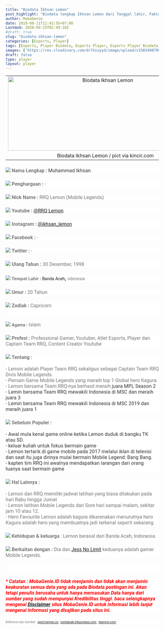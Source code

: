 ```yaml
---
title: "Biodata Ikhsan Lemon"
post_highlight: "Biodata lengkap Ikhsan Lemon dari Tanggal lahir, Fakta Unik etc.."
author: MobaGenie
date: 2019-08-11T11:43:55+07:00
Lastmod: 2020-09-25T02:49:10Z
#draft: true
slug: "biodata-ikhsan-lemon"
categories: [Esports, Player] 
tags: [Esports, Player Biodata, Esports Player, Esports Player Biodata, Youtuber, Youtube Gaming, Ikhsan Lemon, esports team, Team RRQ, esports player, esports MOBA, Mobile Legends Player]
images: ['https://res.cloudinary.com/drlhixyyd/image/upload/v1565498799/img/mobagenie/ikhsan-leom-1300x500.jpg']
draft: false
type: player
layout: player
---
```


<table align="center" cellpadding="0" cellspacing="0" class="tr-caption-container" style="margin-left: auto; margin-right: auto; text-align: center;"><tbody>
<tr><td style="text-align: center;"><a href="https://res.cloudinary.com/drlhixyyd/image/upload/v1565498799/img/mobagenie/ikhsan-leom-1300x500.jpg?utm_source=www.mobagenie.id&amp;utm_medium=referral&amp;utm_campaign=article-post" imageanchor="1" style="margin-left: auto; margin-right: auto;"><img alt="Biodata Ikhsan Lemon" border="0" data-original-height="308" data-original-width="800" height="244" src="https://res.cloudinary.com/drlhixyyd/image/upload/v1565498799/img/mobagenie/ikhsan-leom-1300x500.jpg" title="Biodata Ikhsan Lemon" width="640" /></a></td></tr>
<tr><td class="tr-caption" style="text-align: center;">Biodata Ikhsan Lemon / pict via kincir.com</td></tr>
</tbody></table>
<div class="separator" style="clear: both;">
</div>

<div style="background-color: white; border: 0px; color: #777777; font-family: roboto, arial, sans-serif; font-size: 16px; font-stretch: inherit; line-height: inherit; margin-bottom: 1.5em; margin-top: 1.5em; padding: 0px; vertical-align: baseline;">
<img src="https://img.icons8.com/color/30/000000/employee-card.png" />&nbsp;<b>Nama Lengkap :</b>&nbsp;<span style="color: #333333; font-family: &quot;roboto&quot; , , &quot;helvetica&quot; , &quot;arial&quot;; letter-spacing: 0.16px;">Muhammad Ikhsan</span></div>
<div style="background-color: white; border: 0px; color: #777777; font-family: roboto, arial, sans-serif; font-size: 16px; font-stretch: inherit; line-height: inherit; margin-bottom: 1.5em; margin-top: 1.5em; padding: 0px; vertical-align: baseline;">
<img src="https://img.icons8.com/officel/30/000000/medal.png" />&nbsp;<b>Penghargaan :</b>&nbsp;-</div>
<div style="background-color: white; border: 0px; color: #777777; font-family: roboto, arial, sans-serif; font-size: 16px; font-stretch: inherit; line-height: inherit; margin-bottom: 1.5em; margin-top: 1.5em; padding: 0px; vertical-align: baseline;">
<img src="https://img.icons8.com/officel/30/000000/employee-card.png" />&nbsp;<b>Nick Name :</b>&nbsp;RRQ Lemon (Mobile Legends)</div>
<div style="background-color: white; border: 0px; color: #777777; font-family: roboto, arial, sans-serif; font-size: 16px; font-stretch: inherit; line-height: inherit; margin-bottom: 1.5em; margin-top: 1.5em; padding: 0px; vertical-align: baseline;">
<img src="https://img.icons8.com/color/30/000000/youtube-squared.png" style="border: 0px; font: inherit; height: auto; margin: 0px; max-width: 100%; padding: 0px; vertical-align: baseline;" />&nbsp;<b>Youtube :&nbsp;</b><a href="https://www.youtube.com/channel/UCuVxJ829ysWH2OhZJiWdnbg?utm_source=www.mobagenie.id&amp;utm_medium=referral&amp;utm_campaign=article-post" target="_blank">@RRQ Lemon</a></div>
<div style="background-color: white; border: 0px; color: #777777; font-family: roboto, arial, sans-serif; font-size: 16px; font-stretch: inherit; line-height: inherit; margin-bottom: 1.5em; margin-top: 1.5em; padding: 0px; vertical-align: baseline;">
<img src="https://img.icons8.com/color/30/000000/instagram.png" style="border: 0px; font: inherit; height: auto; margin: 0px; max-width: 100%; padding: 0px; vertical-align: baseline;" />&nbsp;<b>Instagram :</b>&nbsp;<a href="https://www.instagram.com/ikhsan_lemon?utm_source=www.mobagenie.id&amp;utm_medium=referral&amp;utm_campaign=article-post" target="_blank">@ikhsan_lemon</a></div>
<div style="background-color: white; border: 0px; color: #777777; font-family: roboto, arial, sans-serif; font-size: 16px; font-stretch: inherit; line-height: inherit; margin-bottom: 1.5em; margin-top: 1.5em; padding: 0px; vertical-align: baseline;">
<img src="https://img.icons8.com/color/30/000000/facebook-circled.png" style="border: 0px; font: inherit; height: auto; margin: 0px; max-width: 100%; padding: 0px; vertical-align: baseline;" />&nbsp;<b>Facebook :</b> -</div>
<div style="background-color: white; border: 0px; color: #777777; font-family: roboto, arial, sans-serif; font-size: 16px; font-stretch: inherit; line-height: inherit; margin-bottom: 1.5em; margin-top: 1.5em; padding: 0px; vertical-align: baseline;">
<img src="https://img.icons8.com/color/30/000000/twitter.png" style="border: 0px; font: inherit; height: auto; margin: 0px; max-width: 100%; padding: 0px; vertical-align: baseline;" />&nbsp;<b>Twitter :&nbsp;</b>-</div>
<div style="background-color: white; border: 0px; color: #777777; font-family: roboto, arial, sans-serif; font-size: 16px; font-stretch: inherit; line-height: inherit; margin: 1.5em 0px; padding: 0px; vertical-align: baseline;">
<img src="https://img.icons8.com/officel/30/000000/birthday.png" style="border: 0px; font: inherit; height: auto; margin: 0px; max-width: 100%; padding: 0px; vertical-align: baseline;" />&nbsp;<span style="border: 0px; font-family: inherit; font-size: inherit; font-stretch: inherit; font-style: inherit; font-variant: inherit; font-weight: 700; line-height: inherit; margin: 0px; padding: 0px; vertical-align: baseline;">Ulang Tahun :</span>&nbsp;30 Desember, 1998</div>
<div style="background-color: white; border: 0px; font-stretch: inherit; line-height: inherit; margin: 1.5em 0px; padding: 0px; vertical-align: baseline;">
<span style="color: #777777; font-family: inherit;"><span style="border-color: initial; border-image: initial; border-style: initial; font-stretch: inherit; font-style: inherit; font-variant: inherit; font-weight: inherit; height: auto; line-height: inherit;"><img src="https://img.icons8.com/officel/30/000000/place-marker.png" style="border: 0px; font: inherit; height: auto; margin: 0px; max-width: 100%; padding: 0px; vertical-align: baseline;" /></span></span><span style="color: #777777; font-family: roboto, arial, sans-serif;">&nbsp;</span><span style="border: 0px; color: #777777; font-family: inherit; font-size: inherit; font-stretch: inherit; font-style: inherit; font-variant: inherit; font-weight: 700; line-height: inherit; margin: 0px; padding: 0px; vertical-align: baseline;">Tempat Lahir :</span><span style="color: #777777; font-family: roboto, arial, sans-serif;">&nbsp;</span><span style="font-family: roboto, arial, sans-serif;">Banda Aceh<span style="color: #0b5600; font-size: 20px;">,&nbsp;</span></span><span style="color: #777777; font-family: roboto, arial, sans-serif;">ndonesia</span></div>
<div style="background-color: white; border: 0px; color: #777777; font-family: roboto, arial, sans-serif; font-size: 16px; font-stretch: inherit; line-height: inherit; margin: 1.5em 0px; padding: 0px; vertical-align: baseline;">
<img src="https://img.icons8.com/officel/30/000000/age.png" style="border: 0px; font: inherit; height: auto; margin: 0px; max-width: 100%; padding: 0px; vertical-align: baseline;" />&nbsp;<span style="border: 0px; font-family: inherit; font-size: inherit; font-stretch: inherit; font-style: inherit; font-variant: inherit; font-weight: 700; line-height: inherit; margin: 0px; padding: 0px; vertical-align: baseline;">Umur :</span>&nbsp;20 Tahun</div>
<div style="background-color: white; border: 0px; color: #777777; font-family: roboto, arial, sans-serif; font-size: 16px; font-stretch: inherit; line-height: inherit; margin: 1.5em 0px; padding: 0px; vertical-align: baseline;">
<img src="https://img.icons8.com/officel/30/000000/crystal-ball.png" style="border: 0px; font: inherit; height: auto; margin: 0px; max-width: 100%; padding: 0px; vertical-align: baseline;" />&nbsp;<span style="border: 0px; font-family: inherit; font-size: inherit; font-stretch: inherit; font-style: inherit; font-variant: inherit; font-weight: 700; line-height: inherit; margin: 0px; padding: 0px; vertical-align: baseline;">Zodiak :</span>&nbsp;Capricorn<br />
<br /></div>
<img src="https://img.icons8.com/color/30/000000/ramadan.png" /><span style="background-color: white; color: #777777; font-family: roboto, arial, sans-serif; font-size: 16px;">&nbsp;</span><span style="background-color: white; border: 0px; color: #777777; font-family: roboto, arial, sans-serif; font-size: inherit; font-stretch: inherit; font-style: inherit; font-variant: inherit; font-weight: 700; line-height: inherit; margin: 0px; padding: 0px; vertical-align: baseline;">Agama :</span><span style="background-color: white; color: #777777; font-family: roboto, arial, sans-serif; font-size: 16px;">&nbsp;Islam</span><br />
<div style="background-color: white; border: 0px; color: #777777; font-family: roboto, arial, sans-serif; font-size: 16px; font-stretch: inherit; line-height: inherit; margin: 1.5em 0px; padding: 0px; vertical-align: baseline;">
<img src="https://img.icons8.com/officel/30/000000/engineer.png" style="border: 0px; font: inherit; height: auto; margin: 0px; max-width: 100%; padding: 0px; vertical-align: baseline;" />&nbsp;<span style="border: 0px; font-family: inherit; font-size: inherit; font-stretch: inherit; font-style: inherit; font-variant: inherit; font-weight: 700; line-height: inherit; margin: 0px; padding: 0px; vertical-align: baseline;">Profesi :</span>&nbsp;Professional Gamer, Youtuber, Atlet Esports, Player dan Captain Team RRQ, Content Creator Youtube</div>
<div style="background-color: white; border: 0px; color: #777777; font-family: roboto, arial, sans-serif; font-size: 16px; font-stretch: inherit; line-height: inherit; margin: 1.5em 0px; padding: 0px; vertical-align: baseline;">
<img src="https://img.icons8.com/flat_round/30/000000/info.png" style="border: 0px; font: inherit; height: auto; margin: 0px; max-width: 100%; padding: 0px; vertical-align: baseline;" /><span style="border: 0px; font-family: inherit; font-size: inherit; font-stretch: inherit; font-style: inherit; font-variant: inherit; font-weight: 700; line-height: inherit; margin: 0px; padding: 0px; vertical-align: baseline;">&nbsp;Tentang :</span><br />
<br />
- Lemon adalah Player Team RRQ sekaligus sebagai Captain Team RRQ Divis Mobile Legends.<br />
- Pemain Game Mobile Legends yang meraih top 1 Global hero Kagura. <br />
- Lemon bersama Team RRQ-nya berhasil meraih&nbsp;<span style="color: #333333; font-family: &quot;roboto&quot; , , &quot;helvetica&quot; , &quot;arial&quot;; letter-spacing: 0.16px;">juara MPL Season 2</span><br />
<span style="color: #333333; font-family: &quot;roboto&quot; , , &quot;helvetica&quot; , &quot;arial&quot;; letter-spacing: 0.16px;">- Lemin bersama Team RRQ&nbsp;</span><span style="color: #333333; font-family: &quot;roboto&quot; , , &quot;helvetica&quot; , &quot;arial&quot;; letter-spacing: 0.16px;">mewakili Indonesia di MSC dan meraih juara 3</span><br />
<span style="color: #333333; font-family: &quot;roboto&quot; , , &quot;helvetica&quot; , &quot;arial&quot;; letter-spacing: 0.16px;">- Lemin bersama Team RRQ&nbsp;</span><span style="color: #333333; font-family: &quot;roboto&quot; , , &quot;helvetica&quot; , &quot;arial&quot;; letter-spacing: 0.16px;">mewakili Indonesia di MSC 2019 dan meraih juara 1</span></div>
<div style="background-color: white; border: 0px; color: #777777; font-family: roboto, arial, sans-serif; font-size: 16px; font-stretch: inherit; line-height: inherit; margin: 1.5em 0px; padding: 0px; vertical-align: baseline;">
<img src="https://img.icons8.com/officel/30/000000/popular-topic.png" style="border: 0px; font: inherit; height: auto; margin: 0px; max-width: 100%; padding: 0px; vertical-align: baseline;" />&nbsp;<span style="border: 0px; font-family: inherit; font-size: inherit; font-stretch: inherit; font-style: inherit; font-variant: inherit; font-weight: 700; line-height: inherit; margin: 0px; padding: 0px; vertical-align: baseline;">Sebelum Populer :</span><br />
<span style="color: #333333; font-family: &quot;roboto&quot; , , &quot;helvetica&quot; , &quot;arial&quot;; letter-spacing: 0.16px;"><br /></span>
<span style="color: #333333; font-family: &quot;roboto&quot; , , &quot;helvetica&quot; , &quot;arial&quot;; letter-spacing: 0.16px;">- Awal mula kenal game online ketika Lemon duduk di bangku TK atau SD.&nbsp;</span><br />
<span style="color: #333333; font-family: &quot;roboto&quot; , , &quot;helvetica&quot; , &quot;arial&quot;; letter-spacing: 0.16px;">- keluar kuliah untuk fokus bermain game</span><br />
<span style="color: #333333; font-family: &quot;roboto&quot; , , &quot;helvetica&quot; , &quot;arial&quot;; letter-spacing: 0.16px;">-&nbsp;</span><span style="color: #333333; font-family: &quot;roboto&quot; , , &quot;helvetica&quot; , &quot;arial&quot;; letter-spacing: 0.16px;">Lemon tertarik di game mobile pada 2017 melalui iklan di televisi dan saat itu juga dirinya mulai bermain Mobile Legend: Bang Bang.</span><span style="color: #333333; font-family: &quot;roboto&quot; , , &quot;helvetica&quot; , &quot;arial&quot;; letter-spacing: 0.16px;">&nbsp;</span><br />
<span style="color: #333333; font-family: &quot;roboto&quot; , , &quot;helvetica&quot; , &quot;arial&quot;; letter-spacing: 0.16px;">-&nbsp;</span><span style="color: #333333; font-family: &quot;roboto&quot; , , &quot;helvetica&quot; , &quot;arial&quot;; letter-spacing: 0.16px;">kapten tim RRQ ini awalnya mendapatkan larangan dari orang tuanya saat bermain game</span></div>
<div style="background-color: white; border: 0px; color: #777777; font-family: roboto, arial, sans-serif; font-size: 16px; font-stretch: inherit; line-height: inherit; margin: 1.5em 0px; padding: 0px; vertical-align: baseline;">
<img src="https://img.icons8.com/cute-clipart/30/000000/connection-status-off.png" style="border: 0px; font: inherit; height: auto; margin: 0px; max-width: 100%; padding: 0px; vertical-align: baseline;" />&nbsp;<span style="border: 0px; font-family: inherit; font-size: inherit; font-stretch: inherit; font-style: inherit; font-variant: inherit; font-weight: 700; line-height: inherit; margin: 0px; padding: 0px; vertical-align: baseline;">Hal Lainnya :</span><br />
<br />
-&nbsp;Lemon dan RRQ memiliki jadwal latihan yang biasa dilakukan pada hari Rabu hingga Jumat<br />
- Lemon latihan Mobile Legends dari Sore hari sampai malam, sekitar jam 10 atau 12.<br />
- Hero Favourite Lemon adalah kagura dikarenakan menurutnya hero Kagura adalah hero yang membuatnya jadi terkenal seperti sekarang.</div>
<div style="background-color: white; border: 0px; color: #777777; font-family: roboto, arial, sans-serif; font-size: 16px; font-stretch: inherit; line-height: inherit; margin: 1.5em 0px; padding: 0px; vertical-align: baseline;">
<img src="https://img.icons8.com/officel/30/000000/family.png" style="border: 0px; font: inherit; height: auto; margin: 0px; max-width: 100%; padding: 0px; vertical-align: baseline;" />&nbsp;<span style="border: 0px; font-family: inherit; font-size: inherit; font-stretch: inherit; font-style: inherit; font-variant: inherit; font-weight: 700; line-height: inherit; margin: 0px; padding: 0px; vertical-align: baseline;">Kehidupan &amp; keluarga&nbsp;</span>: Lemon berasal dari Banda Aceh, Indonesia.&nbsp;</div>
<div style="background-color: white; border: 0px; color: #777777; font-family: roboto, arial, sans-serif; font-size: 16px; font-stretch: inherit; line-height: inherit; margin: 1.5em 0px; padding: 0px; vertical-align: baseline;">
<img src="https://img.icons8.com/officel/30/000000/related-companies.png" style="border: 0px; font: inherit; height: auto; margin: 0px; max-width: 100%; padding: 0px; vertical-align: baseline;" />&nbsp;<span style="border: 0px; font-family: inherit; font-size: inherit; font-stretch: inherit; font-style: inherit; font-variant: inherit; font-weight: 700; line-height: inherit; margin: 0px; padding: 0px; vertical-align: baseline;">Berkaitan dengan :</span>&nbsp;Dia dan <a href="/biodata-jess-no-limit/" target="_blank">Jess No Limit</a> keduanya adalah gamer Mobile Legends.</div>
<div style="background-color: white; border: 0px; font-family: roboto, arial, sans-serif; font-size: 16px; font-stretch: inherit; line-height: inherit; margin: 1.5em 0px; padding: 0px; vertical-align: baseline;">
<span style="color: red;"><b><i><br /></i></b></span></div>
<div style="background-color: white; border: 0px; font-family: roboto, arial, sans-serif; font-size: 16px; font-stretch: inherit; line-height: inherit; margin: 1.5em 0px; padding: 0px; vertical-align: baseline;">
<span style="color: red;"><b><i>* Catatan :</i></b>&nbsp;<i><b>MobaGenie.ID tidak menjamin dan tidak akan menjamin keakuratan semua data yang ada pada Biodata postingan ini. Akan tetapi penulis berusaha untuk hanya memasukan Data hanya dari sumber yang sudah mempunyai Kredibilitas tinggi. baca selengkapnya mengenai&nbsp;<a href="https://www.mobagenie.id/disclaimer" target="_blank">Disclaimer</a>&nbsp;situs MobaGenie.ID untuk informasi lebih lanjut mengenai informasi yang disajikan pada situs ini.</b></i></span></div>
<div style="background-color: white; border: 0px; color: #777777; font-family: roboto, arial, sans-serif; font-stretch: inherit; line-height: inherit; margin: 1.5em 0px; padding: 0px; vertical-align: baseline;">
<span style="font-size: x-small;">Referensi dan Sumber :&nbsp;<a href="https://sport.tempo.co/read/1232791/bentuk-tim-kemenpora-kaji-e-sport-olahraga-atau-bukan?utm_medium=referral&amp;utm_campaign=article-post" target="_blank">sport.tempo.co</a>&nbsp;,&nbsp;<a href="https://pontianak.tribunnews.com/2018/12/13/rrq-instinct-tuturu-ayamjago-ternyata-asli-kalbar-ini-profil-dan-biodata-squad-rrq-o2l?utm_medium=referral&amp;utm_campaign=article-post" target="_blank">pontianak.tribunnews.com</a>&nbsp;,&nbsp;<a href="https://teamrrq.com/division/mobile-legend" target="_blank">teamrrq.com</a></span></div>

